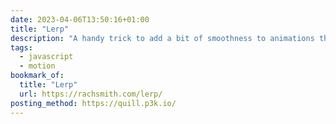 ```yaml
---
date: 2023-04-06T13:50:16+01:00
title: "Lerp"
description: "A handy trick to add a bit of smoothness to animations that Rach Smith calls <em>Lerp</em>, a <q>nickname for Linear Interpolation between two points</q>."
tags:
  - javascript
  - motion
bookmark_of:
  title: "Lerp"
  url: https://rachsmith.com/lerp/
posting_method: https://quill.p3k.io/
---
```

